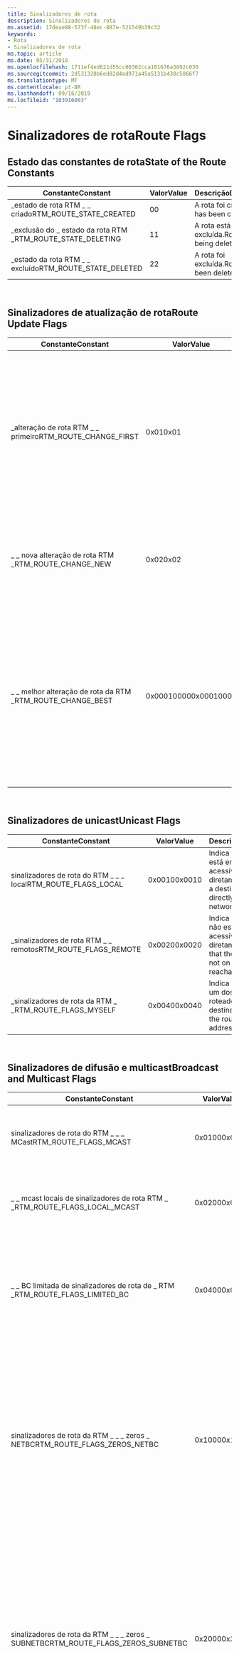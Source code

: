 ```yaml
---
title: Sinalizadores de rota
description: Sinalizadores de rota
ms.assetid: 17deae88-573f-48ec-887e-521549b39c32
keywords:
- Rota
- Sinalizadores de rota
ms.topic: article
ms.date: 05/31/2018
ms.openlocfilehash: 1711ef4ed621d55cc00302cca181676a3892c030
ms.sourcegitcommit: 2d531328b6ed82d4ad971a45a5131b430c5866f7
ms.translationtype: MT
ms.contentlocale: pt-BR
ms.lasthandoff: 09/16/2019
ms.locfileid: "103916003"
---
```

# <a name="route-flags"></a><span data-ttu-id="fbc65-105">Sinalizadores de rota</span><span class="sxs-lookup"><span data-stu-id="fbc65-105">Route Flags</span></span>

## <a name="state-of-the-route-constants"></a><span data-ttu-id="fbc65-106">Estado das constantes de rota</span><span class="sxs-lookup"><span data-stu-id="fbc65-106">State of the Route Constants</span></span>



| <span data-ttu-id="fbc65-107">Constante</span><span class="sxs-lookup"><span data-stu-id="fbc65-107">Constant</span></span>                    | <span data-ttu-id="fbc65-108">Valor</span><span class="sxs-lookup"><span data-stu-id="fbc65-108">Value</span></span> | <span data-ttu-id="fbc65-109">Descrição</span><span class="sxs-lookup"><span data-stu-id="fbc65-109">Description</span></span>             |
|-----------------------------|-------|-------------------------|
| <span data-ttu-id="fbc65-110">\_estado de rota RTM \_ \_ criado</span><span class="sxs-lookup"><span data-stu-id="fbc65-110">RTM\_ROUTE\_STATE\_CREATED</span></span>  | <span data-ttu-id="fbc65-111">0</span><span class="sxs-lookup"><span data-stu-id="fbc65-111">0</span></span>     | <span data-ttu-id="fbc65-112">A rota foi criada.</span><span class="sxs-lookup"><span data-stu-id="fbc65-112">Route has been created.</span></span> |
| <span data-ttu-id="fbc65-113">\_exclusão do \_ estado da rota RTM \_</span><span class="sxs-lookup"><span data-stu-id="fbc65-113">RTM\_ROUTE\_STATE\_DELETING</span></span> | <span data-ttu-id="fbc65-114">1</span><span class="sxs-lookup"><span data-stu-id="fbc65-114">1</span></span>     | <span data-ttu-id="fbc65-115">A rota está sendo excluída.</span><span class="sxs-lookup"><span data-stu-id="fbc65-115">Route is being deleted.</span></span> |
| <span data-ttu-id="fbc65-116">\_estado da rota RTM \_ \_ excluído</span><span class="sxs-lookup"><span data-stu-id="fbc65-116">RTM\_ROUTE\_STATE\_DELETED</span></span>  | <span data-ttu-id="fbc65-117">2</span><span class="sxs-lookup"><span data-stu-id="fbc65-117">2</span></span>     | <span data-ttu-id="fbc65-118">A rota foi excluída.</span><span class="sxs-lookup"><span data-stu-id="fbc65-118">Route has been deleted.</span></span> |



 

## <a name="route-update-flags"></a><span data-ttu-id="fbc65-119">Sinalizadores de atualização de rota</span><span class="sxs-lookup"><span data-stu-id="fbc65-119">Route Update Flags</span></span>



| <span data-ttu-id="fbc65-120">Constante</span><span class="sxs-lookup"><span data-stu-id="fbc65-120">Constant</span></span>                  | <span data-ttu-id="fbc65-121">Valor</span><span class="sxs-lookup"><span data-stu-id="fbc65-121">Value</span></span>      | <span data-ttu-id="fbc65-122">Descrição</span><span class="sxs-lookup"><span data-stu-id="fbc65-122">Description</span></span>                                                                                                                                                                                |
|---------------------------|------------|--------------------------------------------------------------------------------------------------------------------------------------------------------------------------------------------|
| <span data-ttu-id="fbc65-123">\_alteração de rota RTM \_ \_ primeiro</span><span class="sxs-lookup"><span data-stu-id="fbc65-123">RTM\_ROUTE\_CHANGE\_FIRST</span></span> | <span data-ttu-id="fbc65-124">0x01</span><span class="sxs-lookup"><span data-stu-id="fbc65-124">0x01</span></span>       | <span data-ttu-id="fbc65-125">Indica que o Gerenciador de tabela de roteamento não deve verificar o membro **vizinho** da estrutura de [**\_ \_ informações da rota RTM**](/windows/desktop/api/Rtmv2/ns-rtmv2-rtm_route_info) ao determinar quando duas rotas são iguais.</span><span class="sxs-lookup"><span data-stu-id="fbc65-125">Indicates that the routing table manager should not check the **Neighbour** member of the [**RTM\_ROUTE\_INFO**](/windows/desktop/api/Rtmv2/ns-rtmv2-rtm_route_info) structure when determining when two routes are equal.</span></span> |
| <span data-ttu-id="fbc65-126">\_ \_ nova alteração de rota RTM \_</span><span class="sxs-lookup"><span data-stu-id="fbc65-126">RTM\_ROUTE\_CHANGE\_NEW</span></span>   | <span data-ttu-id="fbc65-127">0x02</span><span class="sxs-lookup"><span data-stu-id="fbc65-127">0x02</span></span>       | <span data-ttu-id="fbc65-128">Retornado pelo Gerenciador de tabela de roteamento para indicar que uma nova rota foi criada.</span><span class="sxs-lookup"><span data-stu-id="fbc65-128">Returned by the routing table manager to indicate a new route was created.</span></span>                                                                                                                 |
| <span data-ttu-id="fbc65-129">\_ \_ melhor alteração de rota da RTM \_</span><span class="sxs-lookup"><span data-stu-id="fbc65-129">RTM\_ROUTE\_CHANGE\_BEST</span></span>  | <span data-ttu-id="fbc65-130">0x00010000</span><span class="sxs-lookup"><span data-stu-id="fbc65-130">0x00010000</span></span> | <span data-ttu-id="fbc65-131">Retornado pelo Gerenciador de tabela de roteamento para indicar que a rota que foi adicionada ou atualizada foi a melhor rota, ou que devido à alteração, uma nova rota se tornou a melhor rota.</span><span class="sxs-lookup"><span data-stu-id="fbc65-131">Returned by the routing table manager to indicate that the route that was added or updated was the best route, or that because of the change, a new route became the best route.</span></span>           |



 

## <a name="unicast-flags"></a><span data-ttu-id="fbc65-132">Sinalizadores de unicast</span><span class="sxs-lookup"><span data-stu-id="fbc65-132">Unicast Flags</span></span>



| <span data-ttu-id="fbc65-133">Constante</span><span class="sxs-lookup"><span data-stu-id="fbc65-133">Constant</span></span>                  | <span data-ttu-id="fbc65-134">Valor</span><span class="sxs-lookup"><span data-stu-id="fbc65-134">Value</span></span>  | <span data-ttu-id="fbc65-135">Descrição</span><span class="sxs-lookup"><span data-stu-id="fbc65-135">Description</span></span>                                                            |
|---------------------------|--------|------------------------------------------------------------------------|
| <span data-ttu-id="fbc65-136">sinalizadores de rota do RTM \_ \_ \_ local</span><span class="sxs-lookup"><span data-stu-id="fbc65-136">RTM\_ROUTE\_FLAGS\_LOCAL</span></span>  | <span data-ttu-id="fbc65-137">0x0010</span><span class="sxs-lookup"><span data-stu-id="fbc65-137">0x0010</span></span> | <span data-ttu-id="fbc65-138">Indica que um destino está em uma rede acessível diretamente.</span><span class="sxs-lookup"><span data-stu-id="fbc65-138">Indicates a destination is on a directly reachable network.</span></span>            |
| <span data-ttu-id="fbc65-139">\_sinalizadores de rota RTM \_ \_ remotos</span><span class="sxs-lookup"><span data-stu-id="fbc65-139">RTM\_ROUTE\_FLAGS\_REMOTE</span></span> | <span data-ttu-id="fbc65-140">0x0020</span><span class="sxs-lookup"><span data-stu-id="fbc65-140">0x0020</span></span> | <span data-ttu-id="fbc65-141">Indica que o destino não está em uma rede acessível diretamente.</span><span class="sxs-lookup"><span data-stu-id="fbc65-141">Indicates that the destination is not on a directly reachable network.</span></span> |
| <span data-ttu-id="fbc65-142">\_sinalizadores de rota da RTM \_ \_</span><span class="sxs-lookup"><span data-stu-id="fbc65-142">RTM\_ROUTE\_FLAGS\_MYSELF</span></span> | <span data-ttu-id="fbc65-143">0x0040</span><span class="sxs-lookup"><span data-stu-id="fbc65-143">0x0040</span></span> | <span data-ttu-id="fbc65-144">Indica que o destino é um dos endereços do roteador.</span><span class="sxs-lookup"><span data-stu-id="fbc65-144">Indicates the destination is one of the router's addresses.</span></span>            |



 

## <a name="broadcast-and-multicast-flags"></a><span data-ttu-id="fbc65-145">Sinalizadores de difusão e multicast</span><span class="sxs-lookup"><span data-stu-id="fbc65-145">Broadcast and Multicast Flags</span></span>



| <span data-ttu-id="fbc65-146">Constante</span><span class="sxs-lookup"><span data-stu-id="fbc65-146">Constant</span></span>                           | <span data-ttu-id="fbc65-147">Valor</span><span class="sxs-lookup"><span data-stu-id="fbc65-147">Value</span></span>  | <span data-ttu-id="fbc65-148">Descrição</span><span class="sxs-lookup"><span data-stu-id="fbc65-148">Description</span></span>                                                                                                                                                                                                |
|------------------------------------|--------|------------------------------------------------------------------------------------------------------------------------------------------------------------------------------------------------------------|
| <span data-ttu-id="fbc65-149">sinalizadores de rota do RTM \_ \_ \_ MCast</span><span class="sxs-lookup"><span data-stu-id="fbc65-149">RTM\_ROUTE\_FLAGS\_MCAST</span></span>           | <span data-ttu-id="fbc65-150">0x0100</span><span class="sxs-lookup"><span data-stu-id="fbc65-150">0x0100</span></span> | <span data-ttu-id="fbc65-151">Indica que essa rota é uma rota para um endereço de multicast.</span><span class="sxs-lookup"><span data-stu-id="fbc65-151">Indicates that this route is a route to a multicast address.</span></span>                                                                                                                                               |
| <span data-ttu-id="fbc65-152">\_ \_ mcast locais de sinalizadores de rota RTM \_ \_</span><span class="sxs-lookup"><span data-stu-id="fbc65-152">RTM\_ROUTE\_FLAGS\_LOCAL\_MCAST</span></span>    | <span data-ttu-id="fbc65-153">0x0200</span><span class="sxs-lookup"><span data-stu-id="fbc65-153">0x0200</span></span> | <span data-ttu-id="fbc65-154">Indica que essa rota é uma rota para um endereço de multicast local.</span><span class="sxs-lookup"><span data-stu-id="fbc65-154">Indicates that this route is a route to a local multicast address.</span></span>                                                                                                                                         |
| <span data-ttu-id="fbc65-155">\_ \_ BC limitada de sinalizadores de rota de \_ RTM \_</span><span class="sxs-lookup"><span data-stu-id="fbc65-155">RTM\_ROUTE\_FLAGS\_LIMITED\_BC</span></span>     | <span data-ttu-id="fbc65-156">0x0400</span><span class="sxs-lookup"><span data-stu-id="fbc65-156">0x0400</span></span> | <span data-ttu-id="fbc65-157">Indica que essa rota é um endereço de difusão limitado.</span><span class="sxs-lookup"><span data-stu-id="fbc65-157">Indicates that this route is a limited broadcast address.</span></span> <span data-ttu-id="fbc65-158">Os pacotes para esse destino não devem ser encaminhados.</span><span class="sxs-lookup"><span data-stu-id="fbc65-158">Packets to this destination should not be forwarded.</span></span>                                                                                             |
| <span data-ttu-id="fbc65-159">sinalizadores de rota da RTM \_ \_ \_ zeros \_ NETBC</span><span class="sxs-lookup"><span data-stu-id="fbc65-159">RTM\_ROUTE\_FLAGS\_ZEROS\_NETBC</span></span>    | <span data-ttu-id="fbc65-160">0x1000</span><span class="sxs-lookup"><span data-stu-id="fbc65-160">0x1000</span></span> | <span data-ttu-id="fbc65-161">Indica que o destino corresponde ao endereço de difusão de todos os zeros da interface.</span><span class="sxs-lookup"><span data-stu-id="fbc65-161">Indicates that the destination matches an interface's all-zeros broadcast address.</span></span> <span data-ttu-id="fbc65-162">Se o encaminhamento de difusão estiver habilitado, os pacotes deverão ser recebidos e reenviados para todas as interfaces apropriadas.</span><span class="sxs-lookup"><span data-stu-id="fbc65-162">If broadcast forwarding is enabled, packets should be received and resent out all appropriate interfaces.</span></span>               |
| <span data-ttu-id="fbc65-163">sinalizadores de rota da RTM \_ \_ \_ zeros \_ SUBNETBC</span><span class="sxs-lookup"><span data-stu-id="fbc65-163">RTM\_ROUTE\_FLAGS\_ZEROS\_SUBNETBC</span></span> | <span data-ttu-id="fbc65-164">0x2000</span><span class="sxs-lookup"><span data-stu-id="fbc65-164">0x2000</span></span> | <span data-ttu-id="fbc65-165">Indica que o destino corresponde ao endereço de difusão de sub-rede de todos os zeros da interface.</span><span class="sxs-lookup"><span data-stu-id="fbc65-165">Indicates that the destination matches an interface's all-zeros subnet broadcast address.</span></span> <span data-ttu-id="fbc65-166">Se o encaminhamento de difusão de sub-rede estiver habilitado, os pacotes deverão ser recebidos e reenviados todas as interfaces apropriadas.</span><span class="sxs-lookup"><span data-stu-id="fbc65-166">If subnet broadcast forwarding is enabled, packets should be received and resent out all appropriate interfaces.</span></span> |
| <span data-ttu-id="fbc65-167">sinalizadores de rota do RTM \_ \_ \_ \_ NETBC</span><span class="sxs-lookup"><span data-stu-id="fbc65-167">RTM\_ROUTE\_FLAGS\_ONES\_NETBC</span></span>     | <span data-ttu-id="fbc65-168">0x4000</span><span class="sxs-lookup"><span data-stu-id="fbc65-168">0x4000</span></span> | <span data-ttu-id="fbc65-169">Indica que o destino corresponde ao endereço de difusão de todos os itens da interface.</span><span class="sxs-lookup"><span data-stu-id="fbc65-169">Indicates that the destination matches an interface's all-ones broadcast address.</span></span> <span data-ttu-id="fbc65-170">Se o encaminhamento de difusão estiver habilitado, os pacotes deverão ser recebidos e reenviados para todas as interfaces apropriadas.</span><span class="sxs-lookup"><span data-stu-id="fbc65-170">If broadcast forwarding is enabled, packets should be received and resent out all appropriate interfaces.</span></span>                |
| <span data-ttu-id="fbc65-171">sinalizadores de rota do RTM \_ \_ \_ \_ SUBNETBC</span><span class="sxs-lookup"><span data-stu-id="fbc65-171">RTM\_ROUTE\_FLAGS\_ONES\_SUBNETBC</span></span>  | <span data-ttu-id="fbc65-172">0x8000</span><span class="sxs-lookup"><span data-stu-id="fbc65-172">0x8000</span></span> | <span data-ttu-id="fbc65-173">Indica que o destino corresponde ao endereço de difusão de sub-rede de todos os itens da interface.</span><span class="sxs-lookup"><span data-stu-id="fbc65-173">Indicates that the destination matches an interface's all-ones subnet broadcast address.</span></span> <span data-ttu-id="fbc65-174">Se o encaminhamento de difusão de sub-rede estiver habilitado, os pacotes deverão ser recebidos e reenviados todas as interfaces apropriadas.</span><span class="sxs-lookup"><span data-stu-id="fbc65-174">If subnet broadcast forwarding is enabled, packets should be received and resent out all appropriate interfaces.</span></span>  |



 

## <a name="grouping-of-flags"></a><span data-ttu-id="fbc65-175">Agrupamento de sinalizadores</span><span class="sxs-lookup"><span data-stu-id="fbc65-175">Grouping of Flags</span></span>



| <span data-ttu-id="fbc65-176">Agrupar</span><span class="sxs-lookup"><span data-stu-id="fbc65-176">Group</span></span>                            | <span data-ttu-id="fbc65-177">Membros</span><span class="sxs-lookup"><span data-stu-id="fbc65-177">Members</span></span>                                                                                                                                                                  | <span data-ttu-id="fbc65-178">Descrição</span><span class="sxs-lookup"><span data-stu-id="fbc65-178">Description</span></span>                                              |
|----------------------------------|--------------------------------------------------------------------------------------------------------------------------------------------------------------------------|----------------------------------------------------------|
| <span data-ttu-id="fbc65-179">\_ \_ encaminhamento de sinalizadores de rota RTM \_</span><span class="sxs-lookup"><span data-stu-id="fbc65-179">RTM\_ROUTE\_FLAGS\_FORWARDING</span></span>    | <span data-ttu-id="fbc65-180">\_ \_ sinalizadores de rota RTM \_ MARTIAN, \_ sinalizadores de rota RTM \_ \_ BLACKHOLE \_ , \_ \_ descartar sinalizadores de rota RTM, \_ sinalizadores de rota RTM \_ \_ inativos</span><span class="sxs-lookup"><span data-stu-id="fbc65-180">RTM\_ROUTE\_FLAGS\_MARTIAN, RTM\_ROUTE\_FLAGS\_BLACKHOLE, RTM\_ROUTE\_FLAGS\_DISCARD, RTM\_ROUTE\_FLAGS\_INACTIVE</span></span>                                                        | <span data-ttu-id="fbc65-181">Especifica os sinalizadores de encaminhamento.</span><span class="sxs-lookup"><span data-stu-id="fbc65-181">Specifies any forwarding flags.</span></span>                          |
| <span data-ttu-id="fbc65-182">sinalizadores de rota da RTM \_ \_ \_ qualquer \_ unicast</span><span class="sxs-lookup"><span data-stu-id="fbc65-182">RTM\_ROUTE\_FLAGS\_ANY\_UNICAST</span></span>  | <span data-ttu-id="fbc65-183">\_ \_ sinalizadores de rota RTM \_ local, \_ sinalizadores de rota RTM \_ \_ REMOTOs, sinalizadores de rota RTM para \_ \_ \_ mim mesmo</span><span class="sxs-lookup"><span data-stu-id="fbc65-183">RTM\_ROUTE\_FLAGS\_LOCAL, RTM\_ROUTE\_FLAGS\_REMOTE, RTM\_ROUTE\_FLAGS\_MYSELF</span></span>                                                                                           | <span data-ttu-id="fbc65-184">Especifica qualquer sinalizador de unicast.</span><span class="sxs-lookup"><span data-stu-id="fbc65-184">Specifies any unicast flags.</span></span>                             |
| <span data-ttu-id="fbc65-185">sinalizadores de rota da RTM \_ \_ \_ qualquer \_ MCast</span><span class="sxs-lookup"><span data-stu-id="fbc65-185">RTM\_ROUTE\_FLAGS\_ANY\_MCAST</span></span>    | <span data-ttu-id="fbc65-186">\_ \_ sinalizadores de rota RTM \_ mcast, \_ sinalizadores de rota RTM \_ \_ \_ mcast locais</span><span class="sxs-lookup"><span data-stu-id="fbc65-186">RTM\_ROUTE\_FLAGS\_MCAST, RTM\_ROUTE\_FLAGS\_LOCAL\_MCAST</span></span>                                                                                                                | <span data-ttu-id="fbc65-187">Especifica qualquer sinalizador de unicast.</span><span class="sxs-lookup"><span data-stu-id="fbc65-187">Specifies any unicast flags.</span></span>                             |
| <span data-ttu-id="fbc65-188">\_sinalizadores de rota RTM \_ \_ BCAST sub-rede \_</span><span class="sxs-lookup"><span data-stu-id="fbc65-188">RTM\_ROUTE\_FLAGS\_SUBNET\_BCAST</span></span> | <span data-ttu-id="fbc65-189">os \_ sinalizadores de rota do RTM são a \_ \_ \_ sub-rede \_ BC, a \_ rota RTM \_ sinaliza \_ zeros \_ SUBNETBC</span><span class="sxs-lookup"><span data-stu-id="fbc65-189">RTM\_ROUTE\_FLAGS\_ONES\_SUBNET\_BC, RTM\_ROUTE\_FLAGS\_ZEROS\_SUBNETBC</span></span>                                                                                                  | <span data-ttu-id="fbc65-190">Especifica qualquer sinalizador de difusão de sub-rede.</span><span class="sxs-lookup"><span data-stu-id="fbc65-190">Specifies any subnet broadcast flags.</span></span>                    |
| <span data-ttu-id="fbc65-191">sinalizadores de rota do RTM \_ \_ \_ net \_ BCAST</span><span class="sxs-lookup"><span data-stu-id="fbc65-191">RTM\_ROUTE\_FLAGS\_NET\_BCAST</span></span>    | <span data-ttu-id="fbc65-192">\_sinalizadores de rota da RTM \_ \_ \_ NETBC, \_ sinalizadores de rota da RTM \_ \_ zeros \_ NETBC</span><span class="sxs-lookup"><span data-stu-id="fbc65-192">RTM\_ROUTE\_FLAGS\_ONES\_NETBC, RTM\_ROUTE\_FLAGS\_ZEROS\_NETBC</span></span>                                                                                                          | <span data-ttu-id="fbc65-193">Especifica qualquer sinalizador de difusão de toda a rede.</span><span class="sxs-lookup"><span data-stu-id="fbc65-193">Specifies any net-wide broadcast flags.</span></span>                  |
| <span data-ttu-id="fbc65-194">sinalizadores de rota da RTM \_ \_ \_ qualquer \_ BCAST</span><span class="sxs-lookup"><span data-stu-id="fbc65-194">RTM\_ROUTE\_FLAGS\_ANY\_BCAST</span></span>    | <span data-ttu-id="fbc65-195">sinalizadores de rota da RTM \_ \_ \_ Limited \_ BC, sinalizadores de rota do RTM \_ \_ \_ \_ NETBC, sinalizadores de rota da versão RTM \_ \_ \_ \_ \_ de BC, \_ sinalizadores de rota RTM \_ \_ zeros \_ NETBC, \_ sinalizadores de rota RTM \_ \_ zeros \_ SUBNETBC</span><span class="sxs-lookup"><span data-stu-id="fbc65-195">RTM\_ROUTE\_FLAGS\_LIMITED\_BC, RTM\_ROUTE\_FLAGS\_ONES\_NETBC, RTM\_ROUTE\_FLAGS\_ONES\_SUBNET\_BC, RTM\_ROUTE\_FLAGS\_ZEROS\_NETBC, RTM\_ROUTE\_FLAGS\_ZEROS\_SUBNETBC</span></span> | <span data-ttu-id="fbc65-196">Especifica qualquer um dos sinalizadores de difusão de sub-rede ou de toda a rede.</span><span class="sxs-lookup"><span data-stu-id="fbc65-196">Specifies any of the subnet or net-wide broadcast flags.</span></span> |



 

 

 




